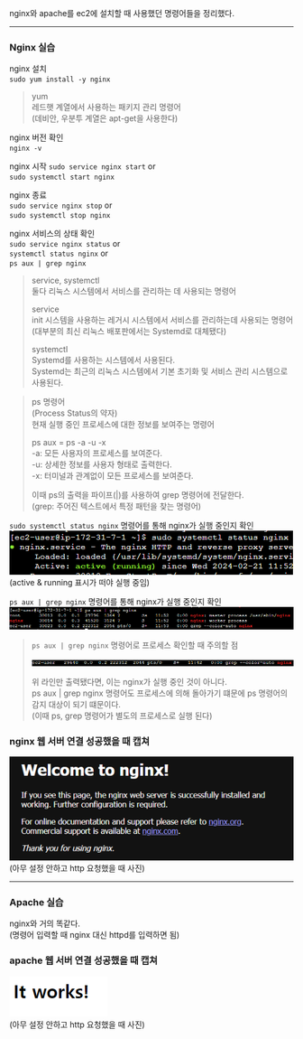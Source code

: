 nginx와 apache를 ec2에 설치할 때 사용했던 명령어들을 정리했다.

---

### Nginx 실습

nginx 설치  
`sudo yum install -y nginx`

> yum  
> 레드햇 계열에서 사용하는 패키지 관리 명령어  
> (데비안, 우분투 계열은 apt-get을 사용한다)

nginx 버전 확인  
`nginx -v`

nginx 시작
`sudo service nginx start` or  
`sudo systemctl start nginx`

nginx 종료  
`sudo service nginx stop` or  
`sudo systemctl stop nginx`

nginx 서비스의 상태 확인  
`sudo service nginx status` or  
`systemctl status nginx` or  
`ps aux | grep nginx`

> service, systemctl  
> 둘다 리눅스 시스템에서 서비스를 관리하는 데 사용되는 명령어
> 
> service  
> init 시스템을 사용하는 레거시 시스템에서 서비스를 관리하는데 사용되는 명령어  
> (대부분의 최신 리눅스 배포판에서는 Systemd로 대체됐다)
> 
> systemctl  
> Systemd를 사용하는 시스템에서 사용된다.  
> Systemd는 최근의 리눅스 시스템에서 기본 초기화 및 서비스 관리 시스템으로 사용된다.

> ps 명령어  
> (Process Status의 약자)  
> 현재 실행 중인 프로세스에 대한 정보를 보여주는 명령어
> 
> ps aux = ps -a -u -x  
> -a: 모든 사용자의 프로세스를 보여준다.  
> -u: 상세한 정보를 사용자 형태로 출력한다.  
> -x: 터미널과 관계없이 모든 프로세스를 보여준다.
> 
> 이때 ps의 출력을 파이프(|)를 사용하여 grep 명령어에 전달한다.  
> (grep: 주어진 텍스트에서 특정 패턴을 찾는 명령어)

`sudo systemctl status nginx` 명령어를 통해 nginx가 실행 중인지 확인  
![img.png](../img/ec2ws_2.png)  
(active & running 표시가 떠야 실행 중임)


`ps aux | grep nginx` 명령어를 통해 nginx가 실행 중인지 확인  
![img.png](../img/ec2ws_3.png)

> `ps aux | grep nginx` 명령어로 프로세스 확인할 때 주의할 점
>
> ![img.png](../img/ec2ws_1.png)
>
> 위 라인만 출력됐다면, 이는 nginx가 실행 중인 것이 아니다.  
> ps aux | grep nginx 명령어도 프로세스에 의해 돌아가기 떄문에 ps 명령어의 감지 대상이 되기 떄문이다.  
> (이때 ps, grep 명령어가 별도의 프로세스로 실행 된다)

### nginx 웹 서버 연결 성공했을 때 캡쳐

![img.png](../img/ec2ws_4.png)  
(아무 설정 안하고 http 요청했을 때 사진)

---

### Apache 실습

nginx와 거의 똑같다.  
(명령어 입력할 때 nginx 대신 httpd를 입력하면 됨)

### apache 웹 서버 연결 성공했을 때 캡쳐

![img_1.png](../img/ec2ws_5.png)  
(아무 설정 안하고 http 요청했을 때 사진)